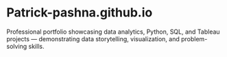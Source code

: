 # Patrick-pashna.github.io
Professional portfolio showcasing data analytics, Python, SQL, and Tableau projects — demonstrating data storytelling, visualization, and problem-solving skills.
